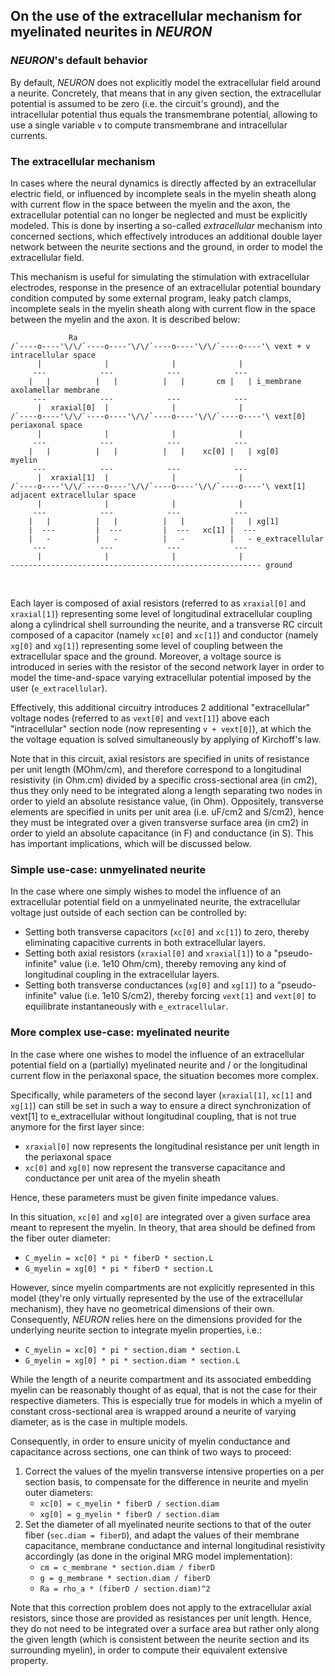 ## On the use of the extracellular mechanism for myelinated neurites in *NEURON*

### *NEURON*'s default behavior

By default, *NEURON* does not explicitly model the extracellular field around a neurite. Concretely, that means that in any given section, the extracellular potential is assumed to be zero (i.e. the circuit's ground), and the intracellular potential thus equals the transmembrane potential, allowing to use a single variable `v` to compute transmembrane and intracellular currents.

### The extracellular mechanism

In cases where the neural dynamics is directly affected by an extracellular electric field, or influenced by incomplete seals in the myelin sheath along with current flow in the space between the myelin and the axon, the extracellular potential can no longer be neglected and must be explicitly modeled. This is done by inserting a so-called *extracellular* mechanism into concerned sections, which effectively introduces an additional double layer network between the neurite sections and the ground, in order to model the extracellular field.

This mechanism is useful for simulating the stimulation with extracellular electrodes, response in the presence of an extracellular potential boundary condition computed by some external program, leaky patch clamps, incomplete seals in the myelin sheath along with current flow in the space between the myelin and the axon. It is described below:

```text
             Ra
/`----o----'\/\/`----o----'\/\/`----o----'\/\/`----o----'\ vext + v           intracellular space
      |              |              |              |
     ---            ---            ---            ---
    |   |          |   |          |   |       cm |   | i_membrane             axolamellar membrane
     ---            ---            ---            ---
      |  xraxial[0]  |              |              |
/`----o----'\/\/`----o----'\/\/`----o----'\/\/`----o----'\ vext[0]            periaxonal space
      |              |              |              |
     ---            ---            ---            ---
    |   |          |   |          |   |    xc[0] |   | xg[0]                  myelin
     ---            ---            ---            ---
      |  xraxial[1]  |              |              |
/`----o----'\/\/`----o----'\/\/`----o----'\/\/`----o----'\ vext[1]            adjacent extracellular space
      |              |              |              |
     ---            ---            ---            ---
    |   |          |   |          |   |          |   | xg[1]
    |  ---         |  ---         |  ---   xc[1] |  ---
    |   -          |   -          |   -          |   - e_extracellular
     ---            ---            ---            ---
      |              |              |              |
-------------------------------------------------------- ground
```
<br>

Each layer is composed of axial resistors (referred to as `xraxial[0]` and `xraxial[1]`) representing some level of longitudinal extracellular coupling along a cylindrical shell surrounding the neurite, and a transverse RC circuit composed of a capacitor (namely `xc[0]` and `xc[1]`) and conductor (namely `xg[0]` and `xg[1]`) representing some level of coupling between the extracellular space and the ground. Moreover, a voltage source is introduced in series with the resistor of the second network layer in order to model the time-and-space varying extracellular potential imposed by the user (`e_extracellular`).

Effectively, this additional circuitry introduces 2 additional "extracellular" voltage nodes (referred to as `vext[0]` and `vext[1]`) above each "intracellular" section node (now representing `v + vext[0]`), at which the the voltage equation is solved simultaneously by applying of Kirchoff's law.

Note that in this circuit, axial resistors are specified in units of resistance per unit length (MOhm/cm), and therefore correspond to a longitudinal resistivity (in Ohm.cm) divided by a specific cross-sectional area (in cm2), thus they only need to be integrated along a length separating two nodes in order to yield an absolute resistance value, (in Ohm).
Oppositely, transverse elements are specified in units per unit area (i.e. uF/cm2 and S/cm2), hence they must be integrated over a given transverse surface area (in cm2) in order to yield an absolute capacitance (in F) and conductance (in S). This has important implications, which will be discussed below.

### Simple use-case: unmyelinated neurite

In the case where one simply wishes to model the influence of an extracellular potential field on a unmyelinated neurite, the extracellular voltage just outside of each section can be controlled by:
- Setting both transverse capacitors (`xc[0]` and `xc[1]`) to zero, thereby eliminating capacitive currents in both extracellular layers.
- Setting both axial resistors (`xraxial[0]` and `xraxial[1]`) to a "pseudo-infinite" value (i.e. 1e10 Ohm/cm), thereby removing any kind of longitudinal coupling in the extracellular layers.
- Setting both transverse conductances (`xg[0]` and `xg[1]`) to a "pseudo-infinite" value (i.e. 1e10 S/cm2), thereby forcing `vext[1]` and `vext[0]` to equilibrate instantaneously with `e_extracellular`.

### More complex use-case: myelinated neurite

In the case where one wishes to model the influence of an extracellular potential field on a (partially) myelinated neurite and / or the longitudinal current flow in the periaxonal space, the situation becomes more complex.

Specifically, while parameters of the second layer (`xraxial[1]`, `xc[1]` and `xg[1]`) can still be set in such a way to ensure a direct synchronization of vext[1] to e_extracellular without longitudinal coupling, that is not true anymore for the first layer since:
- `xraxial[0]` now represents the longitudinal resistance per unit length in the periaxonal space
- `xc[0]` and `xg[0]` now represent the transverse capacitance and conductance per unit area of the myelin sheath

Hence, these parameters must be given finite impedance values.

In this situation, `xc[0]` and `xg[0]` are integrated over a given surface area meant to represent the myelin.
In theory, that area should be defined from the fiber outer diameter:
- `C_myelin = xc[0] * pi * fiberD * section.L`
- `G_myelin = xg[0] * pi * fiberD * section.L`

However, since myelin compartments are not explicitly represented in this model (they're only virtually represented by the use of the extracellular mechanism), they have no geometrical dimensions of their own. Consequently, *NEURON* relies here on the dimensions provided for the underlying neurite section to integrate myelin properties, i.e.:
- `C_myelin = xc[0] * pi * section.diam * section.L`
- `G_myelin = xg[0] * pi * section.diam * section.L`

While the length of a neurite compartment and its associated embedding myelin can be reasonably thought of as equal, that is not the case for their respective diameters. This is especially true for models in which a myelin of constant cross-sectional area is wrapped around a neurite of varying diameter, as is the case in multiple models.

Consequently, in order to ensure unicity of myelin conductance and capacitance across sections, one can think of two ways to proceed:
1. Correct the values of the myelin transverse intensive properties on a per section basis, to compensate for the difference in neurite and myelin outer diameters:
    - `xc[0] = c_myelin * fiberD / section.diam`
    - `xg[0] = g_myelin * fiberD / section.diam`
2. Set the diameter of all myelinated neurite sections to that of the outer fiber (`sec.diam = fiberD`), and adapt the values of their membrane capacitance, membrane conductance and internal longitudinal resistivity accordingly (as done in the original MRG model implementation):
    - `cm = c_membrane * section.diam / fiberD`
    - `g = g_membrane * section.diam / fiberD`
    - `Ra = rho_a * (fiberD / section.diam)^2`

Note that this correction problem does not apply to the extracellular axial resistors, since those are provided as resistances per unit length. Hence, they do not need to be integrated over a surface area but rather only along the given length (which is consistent between the neurite section and its surrounding myelin), in order to compute their equivalent extensive property.
